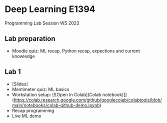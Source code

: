 
# Deep Learning E1394
Programming Lab Session WS 2023

## Lab preparation
* Moodle quiz: ML recap, Python recap, expections and current knowledge

## Lab 1

* [Slides]
* Mentimeter quiz: ML basics
* Workstation setup: [![Open In Colab](Colab notebook)]](https://colab.research.google.com/github/googlecolab/colabtools/blob/main/notebooks/colab-github-demo.ipynb)
* Recap programming
* Live ML demo
